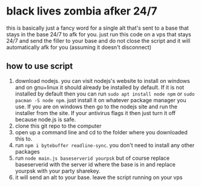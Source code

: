 # black lives zombia afker 24/7

this is basically just a fancy word for a single alt that's sent to a base that stays in the base 24/7 to afk for you.
just run this code on a vps that stays 24/7 and send the filler to your base and do not close the script and it will automatically afk for you (assuming it doesn't disconnect)

## how to use script

1. download nodejs. you can visit nodejs's website to install on windows and on gnu+linux it should already be installed by default. If it is not installed by default then you can run `sudo apt install node npm` or `sudo pacman -S node npm`. just install it on whatever package manager you use. If you are on windows then go to the nodejs site and run the installer from the site. If your antivirus flags it then just turn it off because node.js is safe.
2. clone this git repo to the computer
3. open up a command line and cd to the folder where you downloaded this to.
4. run `npm i bytebuffer readline-sync`. you don't need to install any other packages
5. run `node main.js baseserverid yourpsk` but of course replace baseserverid with the server id where the base is in and replace yourpsk with your party sharekey.
6. it will send an alt to your base. leave the script running on your vps
